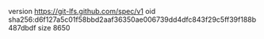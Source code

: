 version https://git-lfs.github.com/spec/v1
oid sha256:d6f127a5c01f58bbd2aaf36350ae006739dd4dfc843f29c5ff39f188b487dbdf
size 8650
